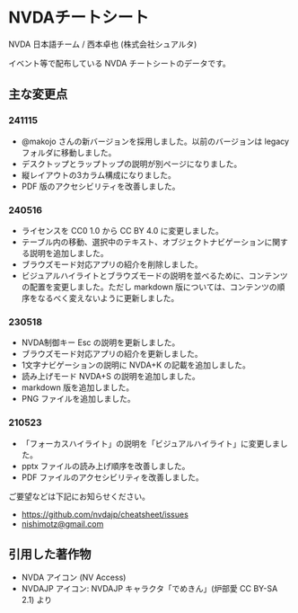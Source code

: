 # NVDAチートシート

NVDA 日本語チーム / 西本卓也 (株式会社シュアルタ)

イベント等で配布している NVDA チートシートのデータです。

## 主な変更点

### 241115

* @makojo さんの新バージョンを採用しました。以前のバージョンは legacy フォルダに移動しました。
* デスクトップとラップトップの説明が別ページになりました。
* 縦レイアウトの3カラム構成になりました。
* PDF 版のアクセシビリティを改善しました。

### 240516

* ライセンスを CC0 1.0 から CC BY 4.0 に変更しました。
* テーブル内の移動、選択中のテキスト、オブジェクトナビゲーションに関する説明を追加しました。
* ブラウズモード対応アプリの紹介を削除しました。
* ビジュアルハイライトとブラウズモードの説明を並べるために、コンテンツの配置を変更しました。ただし markdown 版については、コンテンツの順序をなるべく変えないように更新しました。

### 230518

* NVDA制御キー Esc の説明を更新しました。
* ブラウズモード対応アプリの紹介を更新しました。
* 1文字ナビゲーションの説明に NVDA+K の記載を追加しました。
* 読み上げモード NVDA+S の説明を追加しました。
* markdown 版を追加しました。
* PNG ファイルを追加しました。

### 210523

* 「フォーカスハイライト」の説明を「ビジュアルハイライト」に変更しました。
* pptx ファイルの読み上げ順序を改善しました。
* PDF ファイルのアクセシビリティを改善しました。

ご要望などは下記にお知らせください。

* https://github.com/nvdajp/cheatsheet/issues
* nishimotz@gmail.com

## 引用した著作物

* NVDA アイコン (NV Access)
* NVDAJP アイコン: NVDAJP キャラクタ「でめきん」(炉部愛 CC BY-SA 2.1) より
